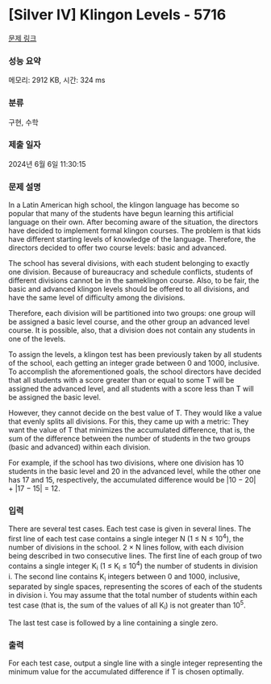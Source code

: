 # [Silver IV] Klingon Levels - 5716 

[문제 링크](https://www.acmicpc.net/problem/5716) 

### 성능 요약

메모리: 2912 KB, 시간: 324 ms

### 분류

구현, 수학

### 제출 일자

2024년 6월 6일 11:30:15

### 문제 설명

<p>In a Latin American high school, the klingon language has become so popular that many of the students have begun learning this artificial language on their own. After becoming aware of the situation, the directors have decided to implement formal klingon courses. The problem is that kids have different starting levels of knowledge of the language. Therefore, the directors decided to offer two course levels: basic and advanced.</p>

<p>The school has several divisions, with each student belonging to exactly one division. Because of bureaucracy and schedule conflicts, students of different divisions cannot be in the sameklingon course. Also, to be fair, the basic and advanced klingon levels should be offered to all divisions, and have the same level of difficulty among the divisions.</p>

<p>Therefore, each division will be partitioned into two groups: one group will be assigned a basic level course, and the other group an advanced level course. It is possible, also, that a division does not contain any students in one of the levels.</p>

<p>To assign the levels, a klingon test has been previously taken by all students of the school, each getting an integer grade between 0 and 1000, inclusive. To accomplish the aforementioned goals, the school directors have decided that all students with a score greater than or equal to some T will be assigned the advanced level, and all students with a score less than T will be assigned the basic level.</p>

<p>However, they cannot decide on the best value of T. They would like a value that evenly splits all divisions. For this, they came up with a metric: They want the value of T that minimizes the accumulated difference, that is, the sum of the difference between the number of students in the two groups (basic and advanced) within each division.</p>

<p>For example, if the school has two divisions, where one division has 10 students in the basic level and 20 in the advanced level, while the other one has 17 and 15, respectively, the accumulated difference would be |10 − 20| + |17 − 15| = 12.</p>

### 입력 

 <p>There are several test cases. Each test case is given in several lines. The first line of each test case contains a single integer N (1 ≤ N ≤ 10<sup>4</sup>), the number of divisions in the school. 2 × N lines follow, with each division being described in two consecutive lines. The first line of each group of two contains a single integer K<sub>i</sub> (1 ≤ K<sub>i</sub> ≤ 10<sup>4</sup>) the number of students in division i. The second line contains K<sub>i</sub> integers between 0 and 1000, inclusive, separated by single spaces, representing the scores of each of the students in division i. You may assume that the total number of students within each test case (that is, the sum of the values of all K<sub>i</sub>) is not greater than 10<sup>5</sup>.</p>

<p>The last test case is followed by a line containing a single zero.</p>

### 출력 

 <p>For each test case, output a single line with a single integer representing the minimum value for the accumulated difference if T is chosen optimally.</p>

